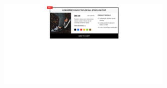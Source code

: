 ![alt text](https://github.com/Body661/Kalbonyan-Elmarsos/blob/main/02-Udemy/-01-HTML-CSS-Jonas/Challenges/04-Challenges/chall-1/sec4chall1.png)
